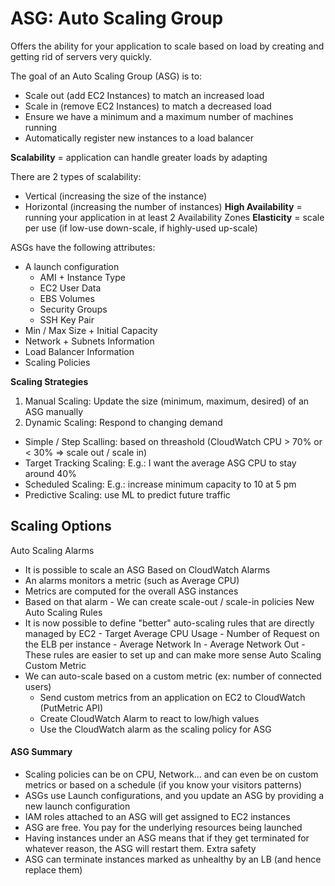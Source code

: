 # ASG: Auto Scaling Group

Offers the ability for your application to scale based on load by creating and getting rid of servers very quickly.

The goal of an Auto Scaling Group (ASG) is to:

- Scale out (add EC2 Instances) to match an increased load
- Scale in (remove EC2 Instances) to match a decreased load
- Ensure we have a minimum and a maximum number of machines running
- Automatically register new instances to a load balancer

**Scalability** = application can handle greater loads by adapting

There are 2 types of scalability:

- Vertical (increasing the size of the instance)
- Horizontal (increasing the number of instances)
  **High Availability** = running your application in at least 2 Availability Zones
  **Elasticity** = scale per use (if low-use down-scale, if highly-used up-scale)

ASGs have the following attributes:

- A launch configuration
  - AMI + Instance Type
  - EC2 User Data
  - EBS Volumes
  - Security Groups
  - SSH Key Pair
- Min / Max Size + Initial Capacity
- Network + Subnets Information
- Load Balancer Information
- Scaling Policies

**Scaling Strategies**

1. Manual Scaling: Update the size (minimum, maximum, desired) of an ASG manually
2. Dynamic Scaling: Respond to changing demand

- Simple / Step Scalling: based on threashold (CloudWatch CPU > 70% or < 30% => scale out / scale in)
- Target Tracking Scaling: E.g.: I want the average ASG CPU to stay around 40%
- Scheduled Scaling: E.g.: increase minimum capacity to 10 at 5 pm
- Predictive Scaling: use ML to predict future traffic

## Scaling Options

Auto Scaling Alarms

- It is possible to scale an ASG Based on CloudWatch Alarms
- An alarms monitors a metric (such as Average CPU)
- Metrics are computed for the overall ASG instances
- Based on that alarm - We can create scale-out / scale-in policies
  New Auto Scaling Rules
- It is now possible to define "better" auto-scaling rules that are directly managed by EC2 - Target Average CPU Usage - Number of Request on the ELB per instance - Average Network In - Average Network Out - These rules are easier to set up and can make more sense
  Auto Scaling Custom Metric
- We can auto-scale based on a custom metric (ex: number of connected users)
  - Send custom metrics from an application on EC2 to CloudWatch (PutMetric API)
  - Create CloudWatch Alarm to react to low/high values
  - Use the CloudWatch alarm as the scaling policy for ASG

#### ASG Summary

- Scaling policies can be on CPU, Network… and can even be on custom metrics or based on a schedule (if you know your visitors patterns)
- ASGs use Launch configurations, and you update an ASG by providing a new launch configuration
- IAM roles attached to an ASG will get assigned to EC2 instances
- ASG are free. You pay for the underlying resources being launched
- Having instances under an ASG means that if they get terminated for whatever reason, the ASG will restart them. Extra safety
- ASG can terminate instances marked as unhealthy by an LB (and hence replace them)

